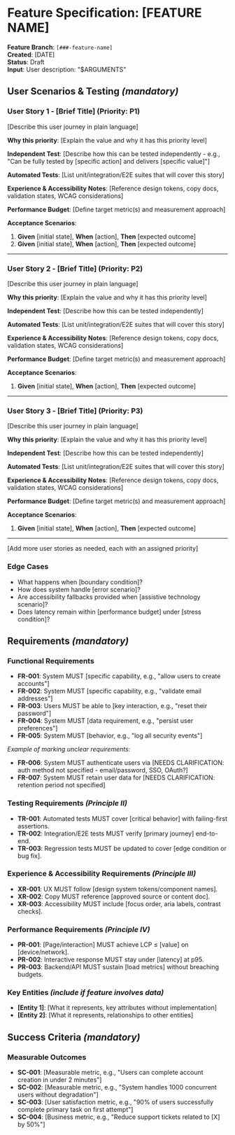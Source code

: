 # Feature Specification: [FEATURE NAME]

**Feature Branch**: `[###-feature-name]`  
**Created**: [DATE]  
**Status**: Draft  
**Input**: User description: "$ARGUMENTS"

## User Scenarios & Testing *(mandatory)*

<!--
  IMPORTANT: User stories should be PRIORITIZED as user journeys ordered by importance.
  Each user story/journey must be INDEPENDENTLY TESTABLE - meaning if you implement just ONE of them,
  you should still have a viable MVP (Minimum Viable Product) that delivers value.
  
  Assign priorities (P1, P2, P3, etc.) to each story, where P1 is the most critical.
  Think of each story as a standalone slice of functionality that can be:
  - Developed independently
  - Tested independently
  - Deployed independently
  - Demonstrated to users independently

  Constitution alignment:
  - Principle II: Declare the automated tests that will fail before this story is implemented.
  - Principle III: Capture UX consistency, copy sources, and accessibility checkpoints.
  - Principle IV: State the performance budget and how it will be measured.
-->

### User Story 1 - [Brief Title] (Priority: P1)

[Describe this user journey in plain language]

**Why this priority**: [Explain the value and why it has this priority level]

**Independent Test**: [Describe how this can be tested independently - e.g., "Can be fully tested by [specific action] and delivers [specific value]"]

**Automated Tests**: [List unit/integration/E2E suites that will cover this story]

**Experience & Accessibility Notes**: [Reference design tokens, copy docs, validation states, WCAG considerations]

**Performance Budget**: [Define target metric(s) and measurement approach]

**Acceptance Scenarios**:

1. **Given** [initial state], **When** [action], **Then** [expected outcome]
2. **Given** [initial state], **When** [action], **Then** [expected outcome]

---

### User Story 2 - [Brief Title] (Priority: P2)

[Describe this user journey in plain language]

**Why this priority**: [Explain the value and why it has this priority level]

**Independent Test**: [Describe how this can be tested independently]

**Automated Tests**: [List unit/integration/E2E suites that will cover this story]

**Experience & Accessibility Notes**: [Reference design tokens, copy docs, validation states, WCAG considerations]

**Performance Budget**: [Define target metric(s) and measurement approach]

**Acceptance Scenarios**:

1. **Given** [initial state], **When** [action], **Then** [expected outcome]

---

### User Story 3 - [Brief Title] (Priority: P3)

[Describe this user journey in plain language]

**Why this priority**: [Explain the value and why it has this priority level]

**Independent Test**: [Describe how this can be tested independently]

**Automated Tests**: [List unit/integration/E2E suites that will cover this story]

**Experience & Accessibility Notes**: [Reference design tokens, copy docs, validation states, WCAG considerations]

**Performance Budget**: [Define target metric(s) and measurement approach]

**Acceptance Scenarios**:

1. **Given** [initial state], **When** [action], **Then** [expected outcome]

---

[Add more user stories as needed, each with an assigned priority]

### Edge Cases

<!--
  ACTION REQUIRED: The content in this section represents placeholders.
  Fill them out with the right edge cases.
-->

- What happens when [boundary condition]?
- How does system handle [error scenario]?
- Are accessibility fallbacks provided when [assistive technology scenario]?
- Does latency remain within [performance budget] under [stress condition]?

## Requirements *(mandatory)*

<!--
  ACTION REQUIRED: The content in this section represents placeholders.
  Fill them out with the right functional requirements.
-->

### Functional Requirements

- **FR-001**: System MUST [specific capability, e.g., "allow users to create accounts"]
- **FR-002**: System MUST [specific capability, e.g., "validate email addresses"]  
- **FR-003**: Users MUST be able to [key interaction, e.g., "reset their password"]
- **FR-004**: System MUST [data requirement, e.g., "persist user preferences"]
- **FR-005**: System MUST [behavior, e.g., "log all security events"]

*Example of marking unclear requirements:*

- **FR-006**: System MUST authenticate users via [NEEDS CLARIFICATION: auth method not specified - email/password, SSO, OAuth?]
- **FR-007**: System MUST retain user data for [NEEDS CLARIFICATION: retention period not specified]

### Testing Requirements *(Principle II)*

- **TR-001**: Automated tests MUST cover [critical behavior] with failing-first assertions.
- **TR-002**: Integration/E2E tests MUST verify [primary journey] end-to-end.
- **TR-003**: Regression tests MUST be updated to cover [edge condition or bug fix].

### Experience & Accessibility Requirements *(Principle III)*

- **XR-001**: UX MUST follow [design system tokens/component names].
- **XR-002**: Copy MUST reference [approved source or content doc].
- **XR-003**: Accessibility MUST include [focus order, aria labels, contrast checks].

### Performance Requirements *(Principle IV)*

- **PR-001**: [Page/interaction] MUST achieve LCP ≤ [value] on [device/network].
- **PR-002**: Interactive response MUST stay under [latency] at p95.
- **PR-003**: Backend/API MUST sustain [load metrics] without breaching budgets.

### Key Entities *(include if feature involves data)*

- **[Entity 1]**: [What it represents, key attributes without implementation]
- **[Entity 2]**: [What it represents, relationships to other entities]

## Success Criteria *(mandatory)*

<!--
  ACTION REQUIRED: Define measurable success criteria.
  These must be technology-agnostic and measurable.
-->

### Measurable Outcomes

- **SC-001**: [Measurable metric, e.g., "Users can complete account creation in under 2 minutes"]
- **SC-002**: [Measurable metric, e.g., "System handles 1000 concurrent users without degradation"]
- **SC-003**: [User satisfaction metric, e.g., "90% of users successfully complete primary task on first attempt"]
- **SC-004**: [Business metric, e.g., "Reduce support tickets related to [X] by 50%"]
